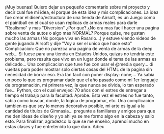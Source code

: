 ¡Muy buenas! Quiero dejar un pequeño comentario sobre mi proyecto y decir cual fue mi idea, el porque de esta idea y mis complicaciones.
La idea fue crear el diseño/estructura de una tienda de Airsoft, es un Juego como el paintball en el cual se usan replicas de armas reales para darle "Realismo" y mas "Diversion"
¿Por que? ¿No era mas facil hacer una pagina sobre venta de autos o algo mas NORMAL? Porque quise, me gustan mucho las armas (No porque viva en Rosario...) y estuve viendo videos de gente jugando Airsoft y dije "Voy a ser el unico que hace esto"
Complicacion: Que no parezca una pagina de venta de armas de la deep web... Si fuese para una tienda en Estados Unidos, quizas no tendria este problema, pero resulta que vivo en un lugar donde el tema de las armas es delicado...
Una complicacion que tuve fue con usar el @media query... di vueltas para poder mostrar solo ciertas cosas del HTML de la pagina sin necesidad de borrar eso. Era tan facil con poner display: none;...
Ya sabia un poco lo que es programar dado que el año pasado como mi 1er lenguaje de programación, mi primera vez, la que nunca se olvida, lo tan esperado fue... Python, con el cual envejeci 70 años con el estres de entregar a tiempo el trabajo para la facultad. Aprobe.
Esta vez el estres no fue tanto, sabia como buscar, donde, la logica de programar, etc.
Una complicacion tambien es que soy lo menos decorativo posible, mi arte es igual a la cantidad de titulos de Gimnasia... pregunte a familiares y amigos para que me den ideas de diseño y yo ahi ya se me formo algo en la cabeza y salio esto.
Para finalizar, agradezco lo que se me enseño, aprendí mucho en estas clases y fue entretenido lo que duro.
Adieu
